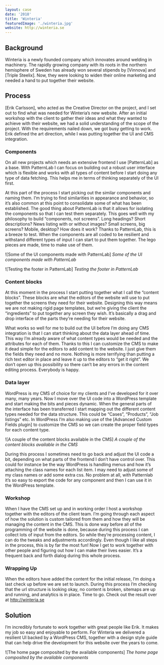 ```yaml
---
layout: case
date: '2018'
title: 'Winteria'
featuredImage: './winteria.jpg'
website: http://winteria.se
---
```


## Background

Winteria is a newly founded company which innovates around welding in machinery. The rapidly growing company with its roots in the northern hemisphere of Sweden has already won several stipends by [Vinnova] and [Triple Steelix]. Now, they were looking to widen their online marketing and needed a hand to put together their website.

## Process

[Erik Carlsson], who acted as the Creative Director on the project, and I set out to find what was needed for Winteria’s new website. After an initial workshop with the client to gather their ideas and what they wanted to achieve with their website, we had a solid understanding of the scope of the project. With the requirements nailed down, we got busy getting to work. Erik defined the art direction, while I was putting together the UI and CMS integration.

### Components

On all new projects which needs an extensive frontend I use [PatternLab] as a base. With PatternLab I can focus on building out a robust user interface which is flexible and works with all types of content before I start doing any type of data fetching. This helps me in terms of thinking separately of the UI first.

At this part of the process I start picking out the similar components and naming them. I’m trying to find similarities in appearance and behavior, so it’s also common at this point to consolidate some of what has been established. The good thing about PatternLab is that it allows for isolating the components so that I can test them separately. This goes well with my philosophy to build “components, not screens”. Long headings? Short descriptions? News listing with or without images? Small screens, big screens? Mobile, desktop? How does it work? Thanks to PatternLab, this is a breeze to test. When the components are all coded to be resilient and withstand different types of input I can start to put them together. The lego pieces are made, time to make use of them.

![Some of the UI components made with PatternLab]
_Some of the UI components made with PatternLab_

![Testing the footer in PatternLab]
_Testing the footer in PatternLab_

### Content blocks

At this moment in the process I start putting together what I call the “content blocks”. These blocks are what the editors of the website will use to put together the screens they need for their website. Designing this way means we are not making rigid page templates, but we’re giving the client the “ingredients” to put together any screen they wish. It’s basically a drag and drop interface of the parts they’re needing for their website.

What works so well for me to build out the UI before I’m doing any CMS integration is that I can start thinking about the data layer ahead of time. This way I’m already aware of what content types would be needed and the attributes for each of them. Thanks to this I can customize the CMS to make it dead simple for the editors to add content to the website. I just give them the fields they need and no more. Nothing is more terrifying than putting a rich text editor in place and leave it up to the editors to “get it right”. We don’t open up this possibility so there can’t be any errors in the content editing process. Everybody is happy.

### Data layer

WordPress is my CMS of choice for my clients and I’ve developed for it over many, many years. Now I move over the UI code into a WordPress template and start making the bits and pieces dynamic. When the general parts of the interface has been transferred I start mapping out the different content types needed for the data structure. This could be “Cases”, “Products”, “Job listings” etc. In WordPress I’m also making use of the [Advanced Custom Fields plugin] to customize the CMS so we can create the proper field types for each content type.

![A couple of the content blocks available in the CMS]
_A couple of the content blocks available in the CMS_

During this process I sometimes need to go back and adjust the UI code a bit, depending on what parts of the frontend I don’t have control over. This could for instance be the way WordPress is handling menus and how it’s attaching the class names for each list item. I may need to adjust some of my class names or add some extra css. No problem at all, with Patternlab it’s so easy to export the code for any component and then I can use it in the WordPress template.

### Workshop

When I have the CMS set up and in working order I host a workshop together with the editors of the client team. I’m going through each aspect of how the solution is custom tailored from them and how they will be managing the content in the CMS. This is done way before all of the programming of the website is done, because during this process I can collect lots of input from the editors. So while they’re processing content, I can do the tweaks and adjustments accordingly. Even though I like all steps in the process, this is by far the most fun! Now I get to work together with other people and figuring out how I can make their lives easier. It’s a frequent back and forth dialog during this whole process.

### Wrapping Up

When the editors have added the content for the initial release, I’m doing a last check up before we are set to launch. During this process I’m checking that the url structure is looking okay, no content is broken, sitemaps are up and running, and analytics is in place. Time to go. Check out the result over at <http://winteria.se>

## Solution

I’m incredibly fortunate to work together with great people like Erik. It makes my job so easy and enjoyable to perform. For Winteria we delivered a resilient UI backed by a WordPress CMS, together with a design style guide that can help drive the development for this website over the years to come.

![The home page composited by the available components]
_The home page composited by the available components_
